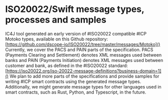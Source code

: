 # ISO20022/Swift message types, processes and samples

IC4J tool generated an early version of #ISO20022  compatible #ICP Motoko types, available on this Github repository:  [https://github.com/dscope-io/ISO20022/tree/master/messages/Motoko]()
Currently, we cover the PACS and PAIN parts of the specification. PACS (Payments Clearing and Settlement) denotes XML messages used between banks and PAIN (Payments Initiation) denotes XML messages used between customer and bank, as defined in the #ISO20022 standard: [https://iso20022.org/iso-20022-message-definitions?business-domain=1]()
We plan to add more parts of the specifications and provide samples for writing #ICP smart contracts using the generated message types. Additionally, we might generate message types for other languages used in smart contracts, such as Rust, Python, and Typescript, in the future.